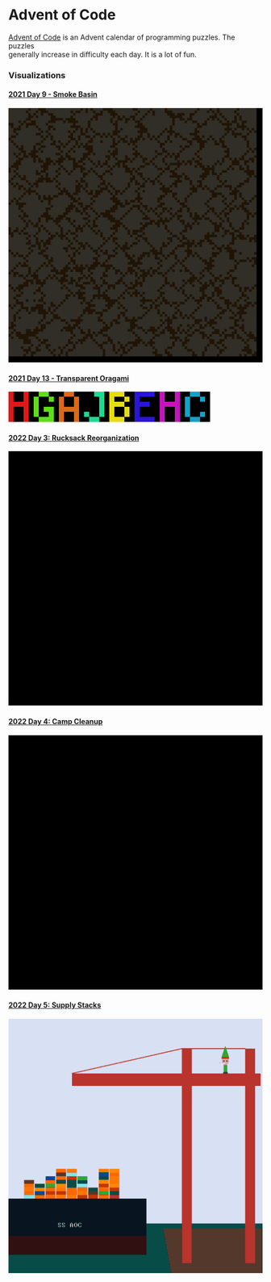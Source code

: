 # Advent of Code

[Advent of Code](https://adventofcode.com) is an Advent calendar of programming puzzles. The puzzles  
generally increase in difficulty each day. It is a lot of fun.  

### Visualizations

#### [2021 Day 9 - Smoke Basin](aoc2021/09-smoke-basin)
![2021 day 9 visualization](aoc2021/09-smoke-basin/out.gif)

#### [2021 Day 13 - Transparent Oragami](aoc2021/13-transparent-origami)
![2021 day 13 visualization](aoc2021/13-transparent-origami/out.png)  

#### [2022 Day 3: Rucksack Reorganization](aoc2022/03-rucksack-reorganization)
![2022 day 3 visualization](aoc2022/03-rucksack-reorganization/out.gif)  

#### [2022 Day 4: Camp Cleanup](aoc2022/04-camp-cleanup)
![2022 day 4 visualization](aoc2022/04-camp-cleanup/out.gif)

#### [2022 Day 5: Supply Stacks](aoc2022/05-supply-stacks)
![2022 day 5 visualization](aoc2022/05-supply-stacks/out.gif)
